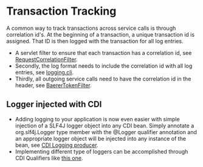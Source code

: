 # Transaction Tracking

A common way to track transactions across service calls is through correlation id's. At the beginning of a transaction, a unique transaction id is assigned. That ID is then logged with the transaction for all log entries.

* A servlet filter to ensure that each transaction has a correlation id, see [RequestCorrelationFilter](../common/src/main/java/com/nocom/inst/correlate/RequestCorrelationFilter.java).
* Secondly, the log format needs to include the correlation id with all log entries, see [logging.cli](scripts/logging.cli).
* Thirdly, all outgoing service calls need to have the correlation id in the header, see [BaererTokenFilter](../common/src/main/java/com/nocom/inst/keycloak/BaererTokenFilter.java).

## Logger injected with CDI

* Adding logging to your application is now even easier with simple injection of a SLF4J logger object into any CDI bean. Simply annotate a org.slf4j.Logger type member with the @Logger qualifier annotation and an appropriate logger object will be injected into any instance of the bean, see [CDI Logging producer](../common/src/main/java/com/nocom/inst/logging/LoggingProducer.java).
* Implementing different type of loggers can be accomplished through CDI Qualifiers like [this one](../common/src/main/java/com/nocom/inst/logging/AuditTrackLogger.java).